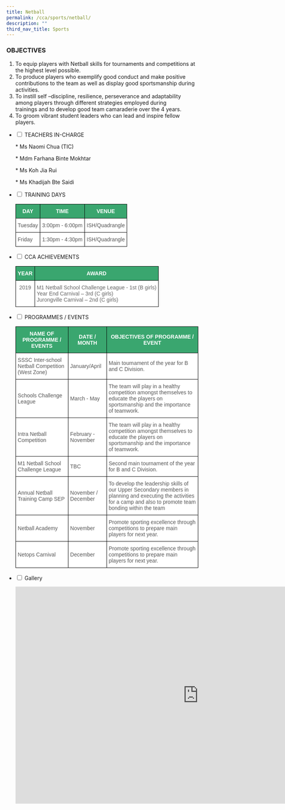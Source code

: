 ```yaml
---
title: Netball
permalink: /cca/sports/netball/
description: ""
third_nav_title: Sports
---
```

### OBJECTIVES

1.  To equip players with Netball skills for tournaments and competitions at the highest level possible.
2.  To produce players who exemplify good conduct and make positive contributions to the team as well as display good sportsmanship during activities.
3.  To instill self –discipline, resilience, perseverance and adaptability among players through different strategies employed during trainings&nbsp;and to develop good team camaraderie over the 4 years.
4.  To groom vibrant student leaders who can lead and inspire fellow players.


<ul class="jekyllcodex_accordion">

<li><input type="checkbox" id="accordion1">
<label for="accordion1">TEACHERS IN-CHARGE</label><div>
<p>
*   Ms Naomi Chua (TIC)  </p>
<p>*   Mdm Farhana Binte Mokhtar</p>
<p>*   Ms Koh Jia Rui  </p>
<p>*   Ms Khadijah Bte Saidi</p>
</div></li>


<li><input type="checkbox" id="accordion2">
<label for="accordion2">TRAINING DAYS</label><div>
<p>
<style type="text/css">
.tg  {border-collapse:collapse;border-spacing:0;}
.tg td{border-color:black;border-style:solid;border-width:1px;font-family:Arial, sans-serif;font-size:14px;
  overflow:hidden;padding:10px 5px;word-break:normal;}
.tg th{border-color:black;border-style:solid;border-width:1px;font-family:Arial, sans-serif;font-size:14px;
  font-weight:normal;overflow:hidden;padding:10px 5px;word-break:normal;}
.tg .tg-k0s0{background-color:#3AA66F;color:#FFF;font-weight:bold;text-align:center;vertical-align:middle}
.tg .tg-mwz3{background-color:#FFF;color:#565656;text-align:left;vertical-align:middle}
.tg .tg-njgx{background-color:#FFF;color:#565656;text-align:left;vertical-align:top}
</style>
<table class="tg">
<thead>
  <tr>
    <th class="tg-k0s0"><span style="color:#FFF;background-color:#3AA66F">DAY</span></th>
    <th class="tg-k0s0"><span style="color:#FFF;background-color:#3AA66F">TIME</span></th>
    <th class="tg-k0s0"><span style="color:#FFF;background-color:#3AA66F">VENUE</span></th>
  </tr>
</thead>
<tbody>
  <tr>
    <td class="tg-mwz3"><span style="color:#565656">Tuesday</span></td>
    <td class="tg-mwz3"><span style="color:#565656">3:00pm - 6:00pm</span></td>
    <td class="tg-mwz3"><span style="color:#565656">ISH/Quadrangle </span></td>
  </tr>
  <tr>
    <td class="tg-mwz3"><span style="color:#565656">Friday</span></td>
    <td class="tg-mwz3"><span style="color:#565656">1:30pm - 4:30pm</span></td>
    <td class="tg-njgx">ISH/Quadrangle </td>
  </tr>
</tbody>
</table></p>
</div></li>

<li><input type="checkbox" id="accordion3">
<label for="accordion3">CCA ACHIEVEMENTS</label><div>
<p>

<style type="text/css">
.tg  {border-collapse:collapse;border-spacing:0;}
.tg td{border-color:black;border-style:solid;border-width:1px;font-family:Arial, sans-serif;font-size:14px;
  overflow:hidden;padding:10px 5px;word-break:normal;}
.tg th{border-color:black;border-style:solid;border-width:1px;font-family:Arial, sans-serif;font-size:14px;
  font-weight:normal;overflow:hidden;padding:10px 5px;word-break:normal;}
.tg .tg-k0s0{background-color:#3AA66F;color:#FFF;font-weight:bold;text-align:center;vertical-align:middle}
.tg .tg-zqva{background-color:#FFF;color:#666;text-align:center;vertical-align:top}
.tg .tg-cmm0{background-color:#FFF;color:#666;text-align:left;vertical-align:top}
</style>
<table class="tg">
<thead>
  <tr>
    <th class="tg-k0s0"><span style="color:#FFF;background-color:#3AA66F">YEAR</span></th>
    <th class="tg-k0s0"><span style="color:#FFF;background-color:#3AA66F">AWARD</span></th>
  </tr>
</thead>
<tbody>
  <tr>
    <td class="tg-zqva">2019</td>
    <td class="tg-cmm0">M1 Netball School Challenge League - 1st (B girls)<br>Year End Carnival – 3rd (C girls)<br>Jurongville Carnival – 2nd (C girls)</td>
  </tr>
</tbody>
</table></p>
</div></li>

<li><input type="checkbox" id="accordion4">
<label for="accordion4">PROGRAMMES / EVENTS</label><div>
<p>

<style type="text/css">
.tg  {border-collapse:collapse;border-spacing:0;}
.tg td{border-color:black;border-style:solid;border-width:1px;font-family:Arial, sans-serif;font-size:14px;
  overflow:hidden;padding:10px 5px;word-break:normal;}
.tg th{border-color:black;border-style:solid;border-width:1px;font-family:Arial, sans-serif;font-size:14px;
  font-weight:normal;overflow:hidden;padding:10px 5px;word-break:normal;}
.tg .tg-k0s0{background-color:#3AA66F;color:#FFF;font-weight:bold;text-align:center;vertical-align:middle}
.tg .tg-mwz3{background-color:#FFF;color:#565656;text-align:left;vertical-align:middle}
.tg .tg-njgx{background-color:#FFF;color:#565656;text-align:left;vertical-align:top}
</style>
<table class="tg">
<thead>
  <tr>
    <th class="tg-k0s0"><span style="color:#FFF;background-color:#3AA66F">NAME OF PROGRAMME / EVENTS</span></th>
    <th class="tg-k0s0"><span style="color:#FFF;background-color:#3AA66F">DATE / MONTH</span></th>
    <th class="tg-k0s0"><span style="color:#FFF;background-color:#3AA66F">OBJECTIVES OF PROGRAMME / EVENT</span></th>
  </tr>
</thead>
<tbody>
  <tr>
    <td class="tg-mwz3"><span style="color:#565656">SSSC Inter-school Netball Competition (West Zone)</span></td>
    <td class="tg-mwz3"><span style="color:#565656">January/April</span></td>
    <td class="tg-mwz3"><span style="color:#565656">Main tournament of the year for B and C Division.</span></td>
  </tr>
  <tr>
    <td class="tg-mwz3"><span style="color:#565656">Schools Challenge League</span></td>
    <td class="tg-mwz3"><span style="color:#565656">March - May</span></td>
    <td class="tg-mwz3"><span style="color:#565656">The team will play in a healthy competition amongst themselves to educate the players on sportsmanship and the importance of teamwork.</span></td>
  </tr>
  <tr>
    <td class="tg-mwz3"><span style="color:#565656">Intra Netball Competition</span></td>
    <td class="tg-mwz3"><span style="color:#565656">February - November</span>    </td>
    <td class="tg-mwz3"><span style="color:#565656">The team will play in a healthy competition amongst themselves to educate the players on sportsmanship and the importance of teamwork.</span></td>
  </tr>
  <tr>
    <td class="tg-mwz3"><span style="color:#565656">M1 Netball School Challenge League</span></td>
    <td class="tg-mwz3"><span style="color:#565656">TBC</span>   </td>
    <td class="tg-mwz3"><span style="color:#565656">Second main tournament of the year for B and C Division.</span></td>
	</tr>
  <tr>
    <td class="tg-mwz3"><span style="color:#565656">Annual Netball Training Camp SEP</span></td>
    <td class="tg-mwz3"><span style="color:#565656">November / December</span></td>
    <td class="tg-mwz3"><span style="color:#565656">To develop the leadership skills of our Upper Secondary members in planning and executing the activities for a camp and also to promote team bonding within the team</span></td>
  </tr>
	<tr>
    <td class="tg-mwz3"><span style="color:#565656">Netball Academy</span></td>
    <td class="tg-mwz3"><span style="color:#565656">November</span></td>
    <td class="tg-mwz3"><span style="color:#565656">Promote sporting excellence through competitions to prepare main players for next year.</span></td>
  </tr>
  <tr>
    <td class="tg-mwz3"><span style="color:#565656">Netops Carnival</span></td>
    <td class="tg-mwz3"><span style="color:#565656">December</span></td>
    <td class="tg-mwz3"><span style="color:#565656">Promote sporting excellence through competitions to prepare main players for next year.</span></td>
  </tr>
</tbody>
</table></p>
</div></li>


<li><input type="checkbox" id="accordion5">
<label for="accordion5">Gallery</label><div>
<p>
<iframe src="https://docs.google.com/presentation/d/e/2PACX-1vT2CP4zumkjjjgEJHJxTGQHkiUgwQtWuomsg-pcDkeoj854io9in7MQqGHROIOQsFPsV_dJBZmXoXPe/embed?start=true&amp;loop=true&amp;delayms=3000" frameborder="0" width="960" height="569" allowfullscreen="true"></iframe>
</p>
</div></li>

</ul>